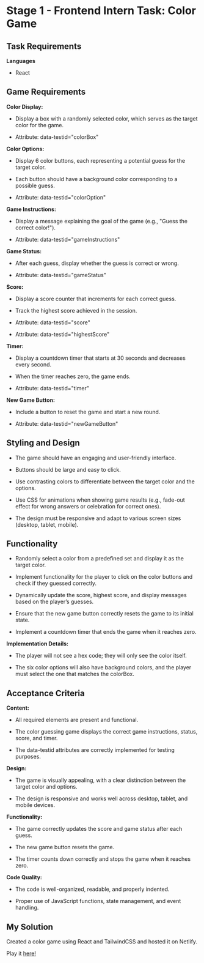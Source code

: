 # Stage 1 - Frontend Intern Task: Color Game

## Task Requirements

**Languages**

- React

## Game Requirements

**Color Display:**

- Display a box with a randomly selected color, which serves as the target color for the game.

- Attribute: data-testid="colorBox"

**Color Options:**

- Display 6 color buttons, each representing a potential guess for the target color.

- Each button should have a background color corresponding to a possible guess.

- Attribute: data-testid="colorOption"

**Game Instructions:**

- Display a message explaining the goal of the game (e.g., "Guess the correct color!").

- Attribute: data-testid="gameInstructions"

**Game Status:**

- After each guess, display whether the guess is correct or wrong.

- Attribute: data-testid="gameStatus"

**Score:**

- Display a score counter that increments for each correct guess.

- Track the highest score achieved in the session.

- Attribute: data-testid="score"

- Attribute: data-testid="highestScore"

**Timer:**

- Display a countdown timer that starts at 30 seconds and decreases every second.

- When the timer reaches zero, the game ends.

- Attribute: data-testid="timer"

**New Game Button:**

- Include a button to reset the game and start a new round.

- Attribute: data-testid="newGameButton"

## Styling and Design

- The game should have an engaging and user-friendly interface.

- Buttons should be large and easy to click.

- Use contrasting colors to differentiate between the target color and the options.

- Use CSS for animations when showing game results (e.g., fade-out effect for wrong answers or celebration for correct ones).

- The design must be responsive and adapt to various screen sizes (desktop, tablet, mobile).

## Functionality

- Randomly select a color from a predefined set and display it as the target color.

- Implement functionality for the player to click on the color buttons and check if they guessed correctly.

- Dynamically update the score, highest score, and display messages based on the player’s guesses.

- Ensure that the new game button correctly resets the game to its initial state.

- Implement a countdown timer that ends the game when it reaches zero.

**Implementation Details:**

- The player will not see a hex code; they will only see the color itself.

- The six color options will also have background colors, and the player must select the one that matches the colorBox.

## Acceptance Criteria

**Content:**

- All required elements are present and functional.

- The color guessing game displays the correct game instructions, status, score, and timer.

- The data-testid attributes are correctly implemented for testing purposes.

**Design:**

- The game is visually appealing, with a clear distinction between the target color and options.

- The design is responsive and works well across desktop, tablet, and mobile devices.

**Functionality:**

- The game correctly updates the score and game status after each guess.

- The new game button resets the game.

- The timer counts down correctly and stops the game when it reaches zero.

**Code Quality:**

- The code is well-organized, readable, and properly indented.

- Proper use of JavaScript functions, state management, and event handling.

## My Solution

Created a color game using React and TailwindCSS and hosted it on Netlify.

Play it [here!](https://https://hng12-color-game.netlify.app/)
